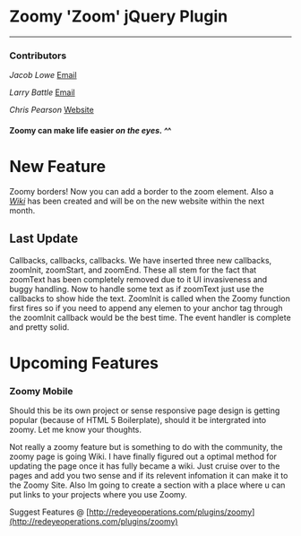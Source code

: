# Zoomy 'Zoom' jQuery Plugin

-------------------------------------------------------------

### Contributors

_Jacob Lowe_ [Email](mailto:jacob@redeyeops.com)

_Larry Battle_ [Email](mailto:blarry@bateru.com)

_Chris Pearson_ [Website](http://www.upland.co.uk)


#### Zoomy can make life easier _on the eyes. ^_^

# New Feature

Zoomy borders! Now you can add a border to the zoom element. Also a [*Wiki*](https://github.com/jacoblwe20/zoomy-plugin/wiki/_pages) has been created and will be on the new website within the next month. 

## Last Update

Callbacks, callbacks, callbacks. We have inserted three new callbacks, zoomInit, zoomStart, and zoomEnd. These all stem for the fact that zoomText has been completely removed due to it UI invasiveness and buggy handling. Now to handle some text as if zoomText just use the callbacks to show hide the text. ZoomInit is called when the Zoomy function first fires so if you need to append any elemen to your anchor tag through the zoomInit callback would be the best time. The event handler is complete and pretty solid.

# Upcoming Features


### Zoomy Mobile

Should this be its own project or sense responsive page design is getting popular (because of  HTML 5 Boilerplate), should it be intergrated into zoomy. Let me know your thoughts.

Not really a zoomy feature but is something to do with the community, the zoomy page is going Wiki. I have finally figured out a optimal method for updating the page once it has fully became a wiki. Just cruise over to the pages and add you two sense and if its relevent infomation it can make it to the Zoomy Site. Also Im going to create a section with a place where u can put links to your projects where you use Zoomy.

Suggest Features @ [http://redeyeoperations.com/plugins/zoomy](http://redeyeoperations.com/plugins/zoomy)
